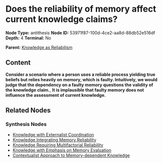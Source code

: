 # Does the reliability of memory affect current knowledge claims?

**Node Type:** antithesis
**Node ID:** 53971f87-100d-4ce2-aa8d-88db52e516df
**Depth:** 4
**Terminal:** No

**Parent:** [Knowledge as Reliabilism](knowledge-as-reliabilism-synthesis-dda11fa1-d057-46ff-9bfb-405b79a61c3b.md)

## Content

**Consider a scenario where a person uses a reliable process yielding true beliefs but relies heavily on memory, which is faulty. Intuitively, we would judge that the dependency on a faulty memory questions the validity of the knowledge claim.**, **It is implausible that faulty memory does not influence the assessment of current knowledge.**

## Related Nodes

### Synthesis Nodes

- [Knowledge with Externalist Coordination](knowledge-with-externalist-coordination-synthesis-a39a9b25-d5f3-4603-8d5c-437c75dd29b5.md)
- [Knowledge Integrating Memory Reliability](knowledge-integrating-memory-reliability-synthesis-455292a0-8163-488d-86af-dccdeede0c49.md)
- [Knowledge Requiring Multifactorial Reliability](knowledge-requiring-multifactorial-reliability-synthesis-44d15d7b-ac6b-4d8f-a1b8-8c0cb4fc169e.md)
- [Knowledge with Emphasis on Memory Evaluation](knowledge-with-emphasis-on-memory-evaluation-synthesis-b3b51eb7-0140-4f8f-af65-01c8f3e7f8e1.md)
- [Contextualist Approach to Memory-dependent Knowledge](contextualist-approach-to-memory-dependent-knowledge-synthesis-0e0cfc7f-4a05-4b8e-9428-146424805c3c.md)
